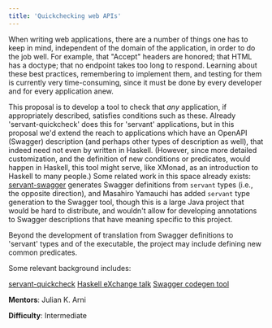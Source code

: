 ```yaml
---
title: 'Quickchecking web APIs'
---
```


When writing web applications, there are a number of things one has to keep in
mind, independent of the domain of the application, in order to do the job
well. For example, that "Accept" headers are honored; that HTML has a doctype;
that no endpoint takes too long to respond. Learning about these best
practices, remembering to implement them, and testing for them is currently
very time-consuming, since it must be done by every developer and for every
application anew.

This proposal is to develop a tool to check that *any* application, if
appropriately described, satisfies conditions such as these. Already
'servant-quickcheck' does this for 'servant' applications, but in this proposal
we'd extend the reach to applications which have an OpenAPI (Swagger)
description (and perhaps other types of description as well), that indeed need
not even by written in Haskell. (However, since more detailed customization,
and the definition of new conditions or predicates, would happen in Haskell,
this tool might serve, like XMonad, as an introduction to Haskell to many
people.) Some related work in this space already exists: [servant-swagger](https://hackage.haskell.org/package/servant-swagger)
generates Swagger definitions from `servant` types (i.e., the opposite
direction), and Masahiro Yamauchi has added `servant` type generation to the
Swagger tool, though this is a large Java project that would be hard to
distribute, and wouldn't allow for developing annotations to Swagger
descriptions that have meaning specific to this project.

Beyond the development of translation from Swagger definitions to 'servant'
types and of the executable, the project may include defining new common
predicates.

Some relevant background includes:

  [servant-quickcheck](https://hackage.haskell.org/package/servant-quickcheck)
  [Haskell eXchange talk](https://skillsmatter.com/skillscasts/8723-proving-and-testing-with-servant)
  [Swagger codegen tool](https://github.com/swagger-api/swagger-codegen)

**Mentors**: Julian K. Arni

**Difficulty**: Intermediate
